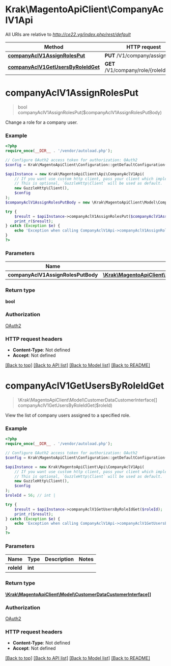 # Krak\MagentoApiClient\CompanyAclV1Api

All URIs are relative to *http://ce22.vg/index.php/rest/default*

Method | HTTP request | Description
------------- | ------------- | -------------
[**companyAclV1AssignRolesPut**](CompanyAclV1Api.md#companyAclV1AssignRolesPut) | **PUT** /V1/company/assignRoles | 
[**companyAclV1GetUsersByRoleIdGet**](CompanyAclV1Api.md#companyAclV1GetUsersByRoleIdGet) | **GET** /V1/company/role/{roleId}/users | 


# **companyAclV1AssignRolesPut**
> bool companyAclV1AssignRolesPut($companyAclV1AssignRolesPutBody)



Change a role for a company user.

### Example
```php
<?php
require_once(__DIR__ . '/vendor/autoload.php');

// Configure OAuth2 access token for authorization: OAuth2
$config = Krak\MagentoApiClient\Configuration::getDefaultConfiguration()->setAccessToken('YOUR_ACCESS_TOKEN');

$apiInstance = new Krak\MagentoApiClient\Api\CompanyAclV1Api(
    // If you want use custom http client, pass your client which implements `GuzzleHttp\ClientInterface`.
    // This is optional, `GuzzleHttp\Client` will be used as default.
    new GuzzleHttp\Client(),
    $config
);
$companyAclV1AssignRolesPutBody = new \Krak\MagentoApiClient\Model\CompanyAclV1AssignRolesPutBody(); // \Krak\MagentoApiClient\Model\CompanyAclV1AssignRolesPutBody | 

try {
    $result = $apiInstance->companyAclV1AssignRolesPut($companyAclV1AssignRolesPutBody);
    print_r($result);
} catch (Exception $e) {
    echo 'Exception when calling CompanyAclV1Api->companyAclV1AssignRolesPut: ', $e->getMessage(), PHP_EOL;
}
?>
```

### Parameters

Name | Type | Description  | Notes
------------- | ------------- | ------------- | -------------
 **companyAclV1AssignRolesPutBody** | [**\Krak\MagentoApiClient\Model\CompanyAclV1AssignRolesPutBody**](../Model/CompanyAclV1AssignRolesPutBody.md)|  | [optional]

### Return type

**bool**

### Authorization

[OAuth2](../../README.md#OAuth2)

### HTTP request headers

 - **Content-Type**: Not defined
 - **Accept**: Not defined

[[Back to top]](#) [[Back to API list]](../../README.md#documentation-for-api-endpoints) [[Back to Model list]](../../README.md#documentation-for-models) [[Back to README]](../../README.md)

# **companyAclV1GetUsersByRoleIdGet**
> \Krak\MagentoApiClient\Model\CustomerDataCustomerInterface[] companyAclV1GetUsersByRoleIdGet($roleId)



View the list of company users assigned to a specified role.

### Example
```php
<?php
require_once(__DIR__ . '/vendor/autoload.php');

// Configure OAuth2 access token for authorization: OAuth2
$config = Krak\MagentoApiClient\Configuration::getDefaultConfiguration()->setAccessToken('YOUR_ACCESS_TOKEN');

$apiInstance = new Krak\MagentoApiClient\Api\CompanyAclV1Api(
    // If you want use custom http client, pass your client which implements `GuzzleHttp\ClientInterface`.
    // This is optional, `GuzzleHttp\Client` will be used as default.
    new GuzzleHttp\Client(),
    $config
);
$roleId = 56; // int | 

try {
    $result = $apiInstance->companyAclV1GetUsersByRoleIdGet($roleId);
    print_r($result);
} catch (Exception $e) {
    echo 'Exception when calling CompanyAclV1Api->companyAclV1GetUsersByRoleIdGet: ', $e->getMessage(), PHP_EOL;
}
?>
```

### Parameters

Name | Type | Description  | Notes
------------- | ------------- | ------------- | -------------
 **roleId** | **int**|  |

### Return type

[**\Krak\MagentoApiClient\Model\CustomerDataCustomerInterface[]**](../Model/CustomerDataCustomerInterface.md)

### Authorization

[OAuth2](../../README.md#OAuth2)

### HTTP request headers

 - **Content-Type**: Not defined
 - **Accept**: Not defined

[[Back to top]](#) [[Back to API list]](../../README.md#documentation-for-api-endpoints) [[Back to Model list]](../../README.md#documentation-for-models) [[Back to README]](../../README.md)

